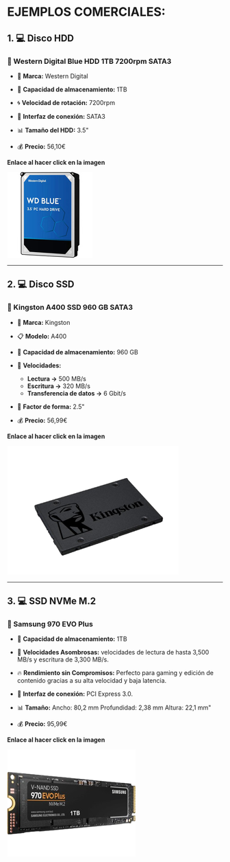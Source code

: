 # EJEMPLOS COMERCIALES:

## 1. 💻 Disco HDD

### 📀 Western Digital Blue HDD 1TB 7200rpm SATA3

* 📄 **Marca:** Western Digital

* 💾 **Capacidad de almacenamiento:** 1TB

* 🌀 **Velocidad de rotación:** 7200rpm

* 🔌 **Interfaz de conexión:** SATA3

* 📊 **Tamaño del HDD:** 3.5"

* 💰 **Precio:** 56,10€

**Enlace al hacer click en la imagen**

[![Disco](img/hddComercial.jpg)](https://www.pccomponentes.com/western-digital-blue-hdd-1tb-7200rpm-sata3)

----

## 2. 💻 Disco SSD

### 📀 Kingston A400 SSD 960 GB SATA3

* 📄 **Marca:** Kingston

* 📋 **Modelo:** A400

* 💾 **Capacidad de almacenamiento:** 960 GB
  
* 🚀 **Velocidades:**
  * **Lectura ->** 500 MB/s
  * **Escritura ->** 320 MB/s
  * **Transferencia de datos ->** 6 Gbit/s

* 📏 **Factor de forma:** 2.5"

* 💰 **Precio:** 56,99€

**Enlace al hacer click en la imagen**

<img src="img/ssdComercial.png" href="https://www.pccomponentes.com/kingston-a400-ssd-960-gb-sata3" width="400" height="300" >

----

## 3. 💻 SSD NVMe M.2

### 📀 Samsung 970 EVO Plus

* 💾 **Capacidad de almacenamiento:** 1TB

* 🚀 **Velocidades Asombrosas:** velocidades de lectura de hasta 3,500 MB/s y escritura de 3,300 MB/s.
  
* 🔥 **Rendimiento sin Compromisos:** Perfecto para gaming y edición de contenido gracias a su alta velocidad y baja latencia.

* 🔌 **Interfaz de conexión:** PCI Express 3.0.

* 📊 **Tamaño:** Ancho: 80,2 mm Profundidad: 2,38 mm Altura: 22,1 mm"

* 💰 **Precio:** 95,99€

**Enlace al hacer click en la imagen**

[![Disco](img/m2Comercial.png)]([https://www.pccomponentes.com/western-digital-blue-hdd-1tb-7200rpm-sata3](https://www.pccomponentes.com/samsung-970-evo-plus-1tb-ssd-nvme-m2)https://www.pccomponentes.com/samsung-970-evo-plus-1tb-ssd-nvme-m2)
